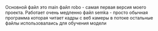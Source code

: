 Основной файл это main
файл robo - самая первая версия моего проекта. Работает очень медленно
файл semka - просто обычная программа которая читает кадры с веб камеры в потоке
остальные файлы использовалаись для обучения модели
